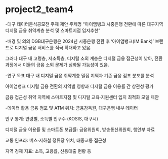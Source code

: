 # project2_team4

-대구 데이터분석공모전 주제 제안
주제명
“아이앰뱅크 시중은행 전환에 따른 대구지역 디지털 금융 취약계층 분석 및 스마트지점 입지추천”

-배경 및 의의
DGB대구은행은 2024년 시중은행 전환 후 ‘아이앰뱅크(IM Bank)’ 브랜드로 디지털 금융 서비스를 적극 확대하고 있음.

그러나 대구 내 고령층, 저소득층, 디지털 소외 계층은 디지털 금융 접근성이 낮아, 전환 과정에서 이들의 금융 소외 문제가 심화될 가능성이 있음.

-연구 목표
대구 내 디지털 금융 취약계층 밀집 지역과 기존 금융 점포 분포를 분석

아이앰뱅크 디지털 금융 전환의 지역별 영향과 디지털 금융 이용률 간 상관성 평가

금융 접근성 취약 지역에 스마트지점 및 디지털 교육·지원센터 입지 최적화 모델 제안


-데이터 활용
금융 점포 및 ATM 위치: 금융감독원, 대구은행 내부 데이터

인구 통계: 연령별, 소득별 인구수 (KOSIS, 대구시)

디지털 금융 이용률 및 스마트폰 보급률: 금융위원회, 방송통신위원회, 행안부 자료

교통 인프라: 버스·지하철 정류장 위치, 대중교통 접근성

지역 경제 지표: 소득, 고용률, 신용대출 현황 등
